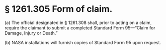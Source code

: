 # § 1261.305   Form of claim.

(a) The official designated in § 1261.308 shall, prior to acting on a claim, require the claimant to submit a completed Standard Form 95—“Claim for Damage, Injury or Death.”


(b) NASA installations will furnish copies of Standard Form 95 upon request.




